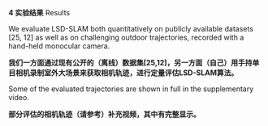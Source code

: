 **4 实验结果** Results

We evaluate LSD-SLAM both quantitatively on publicly available datasets \[25, 12\] as well as on challenging outdoor trajectories, recorded with a hand-held monocular camera. 

**我们一方面通过现有公开的（离线）数据集\[25,12\]，另一方面（自己）用手持单目相机录制室外大场景来获取相机轨迹，进行定量评估LSD-SLAM算法。**

Some of the evaluated trajectories are shown in full in the supplementary video.

**部分评估的相机轨迹（请参考）补充视频，其中有完整显示。**

